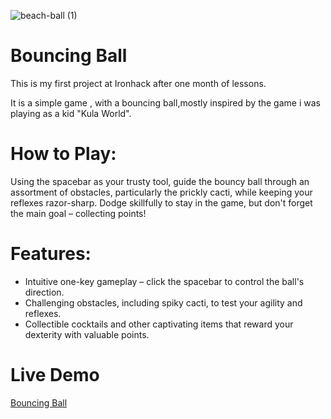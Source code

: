 
![beach-ball (1)](https://github.com/user-attachments/assets/ff9b55ef-7977-4787-90ff-1aaf9ac1dcdf)


# Bouncing Ball
This is my first project at Ironhack after one month of lessons.

It is a simple game , with a bouncing ball,mostly inspired by the game i was playing as a kid "Kula World".

 # How to Play:
Using the spacebar as your trusty tool, guide the bouncy ball through an assortment of obstacles, particularly the prickly cacti, while keeping your reflexes razor-sharp. Dodge skillfully to stay in the game, but don't forget the main goal – collecting points!


# Features:

- Intuitive one-key gameplay – click the spacebar to control the ball's direction.
- Challenging obstacles, including spiky cacti, to test your agility and reflexes.
- Collectible cocktails and other captivating items that reward your dexterity with valuable points.

# Live Demo
[Bouncing Ball](https://bouncing-ball-22.netlify.app/)
